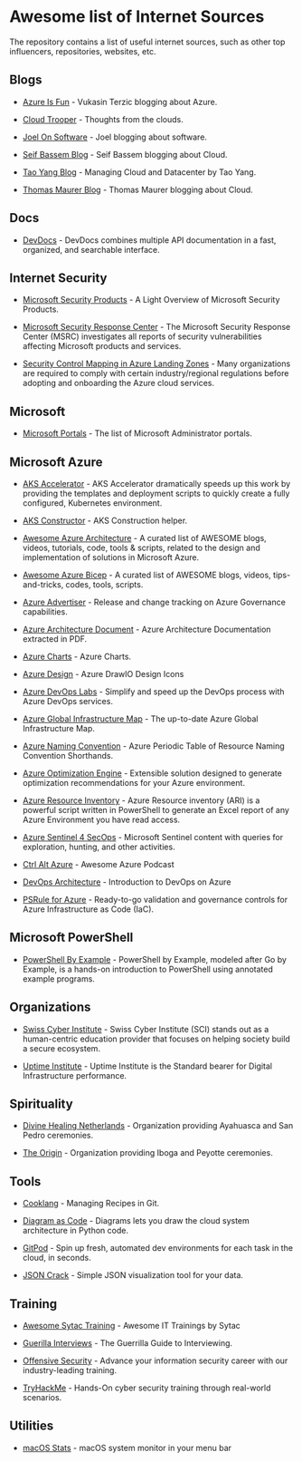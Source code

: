 # Awesome list of Internet Sources
The repository contains a list of useful internet sources, such as other top influencers, repositories, websites, etc.

## Blogs
* [Azure Is Fun](https://azureis.fun/) - Vukasin Terzic blogging about Azure.

* [Cloud Trooper](https://blog.cloudtrooper.net/) - Thoughts from the clouds.

* [Joel On Software](https://www.joelonsoftware.com/) - Joel blogging about software.

* [Seif Bassem Blog](https://www.seifbassem.com/) - Seif Bassem blogging about Cloud.

* [Tao Yang Blog](https://blog.tyang.org/) - Managing Cloud and Datacenter by Tao Yang.

* [Thomas Maurer Blog](https://www.thomasmaurer.ch/) - Thomas Maurer blogging about Cloud.

## Docs
* [DevDocs](https://devdocs.io/) - DevDocs combines multiple API documentation in a fast, organized, and searchable interface.

## Internet Security    
* [Microsoft Security Products](https://techcommunity.microsoft.com/t5/core-infrastructure-and-security/a-light-overview-of-microsoft-security-products/ba-p/3256279?WT.mc_id=modinfra-00000-rotrent&fbclid=IwAR0PSZwpbak9IPkVz8F0ZuRM29lugpc1EtfqS4iOPBHiRyNEX8F61xBS_sY) - A Light Overview of Microsoft Security Products.

* [Microsoft Security Response Center](https://msrc.microsoft.com/update-guide/vulnerability) - The Microsoft Security Response Center (MSRC) investigates all reports of security vulnerabilities affecting Microsoft products and services.

* [Security Control Mapping in Azure Landing Zones](https://learn.microsoft.com/en-us/azure/cloud-adoption-framework/ready/control-mapping/security-control-mapping?WT.mc_id=linkedin) - Many organizations are required to comply with certain industry/regional regulations before adopting and onboarding the Azure cloud services.

## Microsoft
* [Microsoft Portals](https://msportals.io/) - The list of Microsoft Administrator portals.

## Microsoft Azure
* [AKS Accelerator](https://github.com/Azure/AKS-Construction) - AKS Accelerator dramatically speeds up this work by providing the templates and deployment scripts to quickly create a fully configured, Kubernetes environment.

* [AKS Constructor](https://azure.github.io/AKS-Construction/) - AKS Construction helper.

* [Awesome Azure Architecture](https://github.com/lukemurraynz/awesome-azure-architecture) - A curated list of AWESOME blogs, videos, tutorials, code, tools & scripts, related to the design and implementation of solutions in Microsoft Azure.

* [Awesome Azure Bicep](https://github.com/ElYusubov/AWESOME-Azure-Bicep) - A curated list of AWESOME blogs, videos, tips-and-tricks, codes, tools, scripts.

* [Azure Advertiser](https://www.azadvertizer.net/) - Release and change tracking on Azure Governance capabilities.

* [Azure Architecture Document](https://lnkd.in/d-fwafaf) - Azure Architecture Documentation extracted in PDF.

* [Azure Charts](https://www.azurecharts.com/) - Azure Charts.

* [Azure Design](https://github.com/David-Summers/Azure-Design) - Azure DrawIO Design Icons

* [Azure DevOps Labs](https://www.azuredevopslabs.com/) - Simplify and speed up the DevOps process with Azure DevOps services.

* [Azure Global Infrastructure Map](https://infrastructuremap.microsoft.com/) - The up-to-date Azure Global Infrastructure Map.

* [Azure Naming Convention](https://justinoconnor.codes/2022/08/19/azure-periodic-table-of-resource-naming-convention-shorthands/) - Azure Periodic Table of Resource Naming Convention Shorthands.

* [Azure Optimization Engine](https://github.com/helderpinto/AzureOptimizationEngine) - Extensible solution designed to generate optimization recommendations for your Azure environment.

* [Azure Resource Inventory](https://github.com/microsoft/ARI) - Azure Resource inventory (ARI) is a powerful script written in PowerShell to generate an Excel report of any Azure Environment you have read access.

* [Azure Sentinel 4 SecOps](https://github.com/eshlomo1/Microsoft-Sentinel-4-SecOps) - Microsoft Sentinel content with queries for exploration, hunting, and other activities.

* [Ctrl Alt Azure](https://ctrlaltazure.com/episodes) - Awesome Azure Podcast

* [DevOps Architecture](https://learn.microsoft.com/en-gb/azure/architecture/guide/devops/devops-start-here) - Introduction to DevOps on Azure

* [PSRule for Azure](https://azure.github.io/PSRule.Rules.Azure/) - Ready-to-go validation and governance controls for Azure Infrastructure as Code (IaC).

## Microsoft PowerShell
* [PowerShell By Example](https://powershellbyexample.dev/) - PowerShell by Example, modeled after Go by Example, is a hands-on introduction to PowerShell using annotated example programs.

## Organizations 
* [Swiss Cyber Institute](https://swisscyberinstitute.com/) - Swiss Cyber Institute (SCI) stands out as a human-centric education provider that focuses on helping society build a secure ecosystem.

* [Uptime Institute](https://uptimeinstitute.com/) - Uptime Institute is the Standard bearer for Digital Infrastructure performance.

## Spirituality
* [Divine Healing Netherlands](https://divine-healing.nl/) - Organization providing Ayahuasca and San Pedro ceremonies.

* [The Origin](https://www.theorigin.nl/) - Organization providing Iboga and Peyotte ceremonies.

## Tools
* [Cooklang](https://briansunter.com/blog/cooklang/) - Managing Recipes in Git.

* [Diagram as Code](https://github.com/mingrammer/diagrams) - Diagrams lets you draw the cloud system architecture in Python code.

* [GitPod](https://gitpod.io/workspaces) - Spin up fresh, automated dev environments for each task in the cloud, in seconds.

* [JSON Crack](https://github.com/AykutSarac/jsoncrack.com?utm_content=buffer51d6c&utm_medium=social&utm_source=linkedin.com&utm_campaign=buffer) - Simple JSON visualization tool for your data.

## Training
* [Awesome Sytac Training](https://github.com/haciz/awesome-sytac-training) - Awesome IT Trainings by Sytac

* [Guerilla Interviews](https://www.joelonsoftware.com/2006/10/25/the-guerrilla-guide-to-interviewing-version-30/) - The Guerrilla Guide to Interviewing.

* [Offensive Security](https://www.offensive-security.com/) - Advance your information security career with our industry-leading training.

* [TryHackMe](https://tryhackme.com/) - Hands-On cyber security training through real-world scenarios.

## Utilities
* [macOS Stats](https://github.com/exelban/stats) - macOS system monitor in your menu bar

